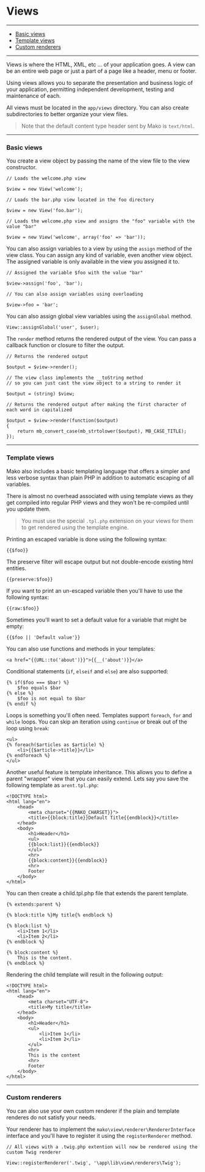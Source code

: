 # Views

--------------------------------------------------------

* [Basic views](#basic_views)
* [Template views](#template_views)
* [Custom renderers](#custom_renderers)
 
--------------------------------------------------------

Views is where the HTML, XML, etc ... of your application goes. A view can be an entire web page or just a part of a page like a header, menu or footer.

Using views allows you to separate the presentation and business logic of your application, permitting independent development, testing and maintenance of each.

All views must be located in the ```app/views``` directory. You can also create subdirectories to better organize your view files.

> Note that the default content type header sent by Mako is ```text/html```.

--------------------------------------------------------

<a id="basic_views"></a>

### Basic views

You create a view object by passing the name of the view file to the view constructor.

	// Loads the welcome.php view

	$view = new View('welcome');

	// Loads the bar.php view located in the foo directory

	$view = new View('foo.bar');

	// Loads the welcome.php view and assigns the "foo" variable with the value "bar"

	$view = new View('welcome', array('foo' => 'bar'));

You can also assign variables to a view by using the ```assign``` method of the view class. You can assign any kind of variable, even another view object. The assigned variable is only available in the view you assigned it to.

	// Assigned the variable $foo with the value "bar"

	$view->assign('foo', 'bar');

	// You can also assign variables using overloading

	$view->foo = 'bar';

You can also assign global view variables using the ```assignGlobal``` method.

	View::assignGlobal('user', $user);

The ```render``` method returns the rendered output of the view. You can pass a callback function or closure to filter the output.

	// Returns the rendered output

	$output = $view->render();

	// The view class implements the __toString method 
	// so you can just cast the view object to a string to render it

	$output = (string) $view;

	// Returns the rendered output after making the first character of each word in capitalized

	$output = $view->render(function($output)
	{
		return mb_convert_case(mb_strtolower($output), MB_CASE_TITLE);	
	});

--------------------------------------------------------

<a id="template_views"></a>

### Template views

Mako also includes a basic templating language that offers a simpler and less verbose syntax than plain PHP in addition to automatic escaping of all variables.

There is almost no overhead associated with using template views as they get compiled into regular PHP views and they won't be re-compiled until you update them.

> You must use the special ```.tpl.php``` extension on your views for them to get rendered using the template engine.

Printing an escaped variable is done using the following syntax:

	{{$foo}}

The preserve filter will escape output but not double-encode existing html entities.

	{{preserve:$foo}}

If you want to print an un-escaped variable then you'll have to use the following syntax:

	{{raw:$foo}}

Sometimes you'll want to set a default value for a variable that might be empty:

	{{$foo || 'Default value'}}

You can also use functions and methods in your templates:

	<a href="{{URL::to('about')}}">{{__('about')}}</a>

Conditional statements (```if```, ```elseif``` and ```else```) are also supported:

	{% if($foo === $bar) %}
		$foo equals $bar
	{% else %}
		$foo is not equal to $bar
	{% endif %}

Loops is something you'll often need. Templates support ```foreach```, ```for``` and ```while``` loops. You can skip an iteration using ```continue``` or break out of the loop using ```break```:

	<ul>
	{% foreach($articles as $article) %}
		<li>{{$article->title}}</li>
	{% endforeach %}
	</ul>

Another useful feature is template inheritance. This allows you to define a parent "wrapper" view that you can easily extend. Lets say you save the following template as ```arent.tpl.php```:

	<!DOCTYPE html>
	<html lang="en">
		<head>
			<meta charset="{{MAKO_CHARSET}}">
			<title>{{block:title}}Default Title{{endblock}}</title>
		</head>
		<body>
			<h1>Header</h1>
			<ul>
			{{block:list}}{{endblock}}
			</ul>
			<hr>
			{{block:content}}{{endblock}}
			<hr>
			Footer
		</body>
	</html>

You can then create a child.tpl.php file that extends the parent template.

	{% extends:parent %}

	{% block:title %}My title{% endblock %}

	{% block:list %}
		<li>Item 1</li>
		<li>Item 2</li>
	{% endblock %}

	{% block:content %}
		This is the content.
	{% endblock %}

Rendering the child template will result in the following output:

	<!DOCTYPE html>
	<html lang="en">
		<head>
			<meta charset="UTF-8">
			<title>My title</title>
		</head>
		<body>
			<h1>Header</h1>
			<ul>
				<li>Item 1</li>
				<li>Item 2</li>
			</ul>
			<hr>
			This is the content
			<hr>
			Footer
		</body>
	</html>

--------------------------------------------------------

<a id="custom_renderers"></a>

### Custom renderers

You can also use your own custom renderer if the plain and template renderes do not satisfy your needs. 

Your renderer has to implement the ```mako\view\renderer\RendererInterface``` interface and you'll have to register it using the ```registerRenderer``` method.

	// All views with a .twig.php extention will now be rendered using the custom Twig renderer

	View::registerRenderer('.twig', '\app\lib\view\renderers\Twig');